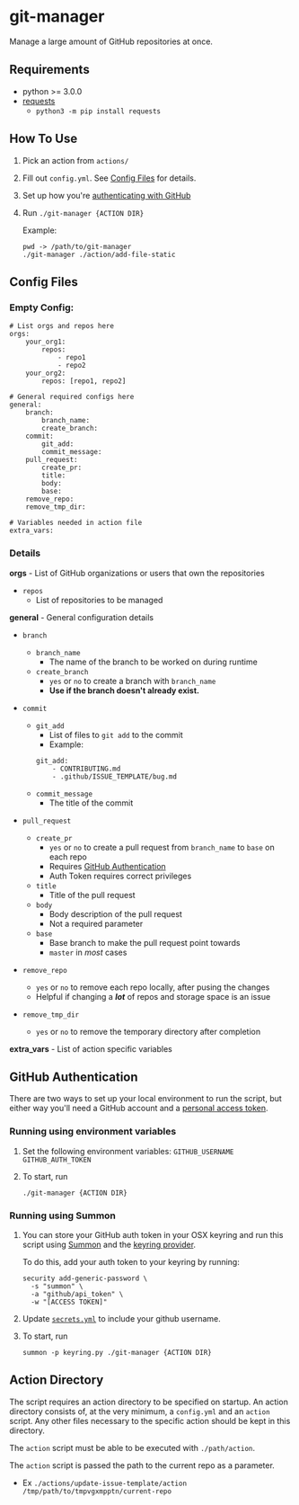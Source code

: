 # git-manager

Manage a large amount of GitHub repositories at once.

## Requirements

- python >= 3.0.0
- [requests](https://requests.readthedocs.io/en/master/)
    - `python3 -m pip install requests`

## How To Use

1. Pick an action from `actions/`
1. Fill out `config.yml`. See [Config Files](#config-files) for details.
1. Set up how you're [authenticating with GitHub](#github-authentication)
1.  Run
    `./git-manager {ACTION DIR}`

    Example:
    ```
    pwd -> /path/to/git-manager
    ./git-manager ./action/add-file-static
    ```

## Config Files

### Empty Config:
```
# List orgs and repos here
orgs:
    your_org1:
        repos:
            - repo1
            - repo2
    your_org2:
        repos: [repo1, repo2]
  
# General required configs here
general:
    branch:
        branch_name:
        create_branch:
    commit:
        git_add:
        commit_message: 
    pull_request:
        create_pr:
        title:
        body:
        base:
    remove_repo:
    remove_tmp_dir:

# Variables needed in action file
extra_vars:
```

### Details


**orgs** - List of GitHub organizations or users that own the repositories

- `repos`
   - List of repositories to be managed

**general** - General configuration details

- `branch`
   - `branch_name`
     - The name of the branch to be worked on during runtime
   - `create_branch`
     - `yes` or `no` to create a branch with `branch_name`
     - **Use if the branch doesn't already exist.**

- `commit`
    - `git_add`
        - List of files to `git add` to the commit
        - Example:
        ```
        git_add:
            - CONTRIBUTING.md
            - .github/ISSUE_TEMPLATE/bug.md
        ```
    - `commit_message`
        - The title of the commit

- `pull_request`
    - `create_pr`
        - `yes` or `no` to create a pull request from `branch_name` to `base` on each repo
        - Requires [GitHub Authentication](#github-authentication)
        - Auth Token requires correct privileges
    - `title`
        - Title of the pull request
    - `body`
        - Body description of the pull request
        - Not a required parameter
    - `base`
        - Base branch to make the pull request point towards
        - `master` in *most* cases

- `remove_repo`
    - `yes` or `no` to remove each repo locally, after pusing the changes
    - Helpful if changing a ***lot*** of repos and storage space is an issue
- `remove_tmp_dir`
    - `yes` or `no` to remove the temporary directory after completion

**extra_vars** - List of action specific variables

## GitHub Authentication

There are two ways to set up your local environment to run the script, but
either way you'll need a GitHub account and a
[personal access token](https://help.github.com/en/github/authenticating-to-github/creating-a-personal-access-token-for-the-command-line).

### Running using environment variables

1. Set the following environment variables:
  `GITHUB_USERNAME`
  `GITHUB_AUTH_TOKEN`

1. To start, run
   ```
   ./git-manager {ACTION DIR}
   ```

### Running using Summon

1. You can store your GitHub auth token in your OSX keyring and run this script using
   [Summon](https://github.com/cyberark/summon) and the [keyring provider](https://github.com/cyberark/summon-keyring/).

   To do this, add your auth token to your keyring by running:
   ```
   security add-generic-password \
     -s "summon" \
     -a "github/api_token" \
     -w "[ACCESS TOKEN]"
   ```

1. Update [`secrets.yml`](secrets.yml) to include your github username.

1. To start, run
   ```
   summon -p keyring.py ./git-manager {ACTION DIR}
   ```

## Action Directory

The script requires an action directory to be specified on startup. An action directory consists of, at the very minimum, a `config.yml` and an `action` script. Any other files necessary to the specific action should be kept in this directory.

The `action` script must be able to be executed with `./path/action`.

The `action` script is passed the path to the current repo as a parameter. 

- Ex `./actions/update-issue-template/action /tmp/path/to/tmpvgxmpptn/current-repo`
 